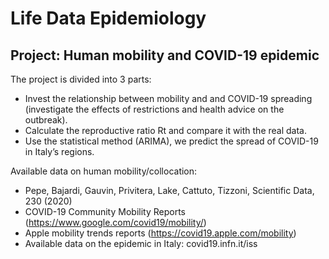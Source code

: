 # Life Data Epidemiology

## Project: Human mobility and COVID-19 epidemic

The project is divided into 3 parts:
- Invest the relationship between mobility and and COVID-19 spreading (investigate the effects of restrictions and health advice on the outbreak).
- Calculate the reproductive ratio Rt and compare it with the real data.
- Use the statistical method (ARIMA), we predict the spread of COVID-19 in Italy’s regions.


Available data on human mobility/collocation: 
- Pepe, Bajardi, Gauvin, Privitera, Lake, Cattuto, Tizzoni, Scientific Data, 230 (2020) 
- COVID-19 Community Mobility Reports (https://www.google.com/covid19/mobility/) 
- Apple mobility trends reports (https://covid19.apple.com/mobility) 
- Available data on the epidemic in Italy: covid19.infn.it/iss
